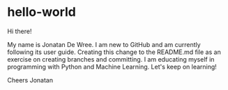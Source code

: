 # hello-world

Hi there!

My name is Jonatan De Wree. I am new to GitHub and am currently following its user guide.
Creating this change to the README.md file as an exercise on creating branches and committing.
I am educating myself in programming with Python and Machine Learning. Let's keep on learning!

Cheers
Jonatan
